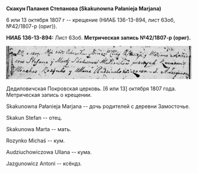 **Скакун Паланея Степанова (Skakunowna Pałanieja Marjana)**

6 или 13 октября 1807 г -- крещение (НИАБ 136-13-894, лист 63об,
№42/1807-р (ориг)).

**НИАБ 136-13-894:** Лист 63об. **Метрическая запись №42/1807-р
(ориг).**

![](./media/f41655200d3e7c02d777c45220334bc224d5a2c4.png)

Дедиловичская Покровская церковь. \[6 или 13\] октября 1807 года.
Метрическая запись о крещении.

Skakunowna Pałanieja Marjana -- дочь родителей с деревни Замосточье.

Skakun Stefan -- отец.

Skakunowa Marta -- мать.

Rozynko Michaś -- кум.

Audziuchowiczowa Ullana -- кума.

Jazgunowicz Antoni -- ксёндз.
